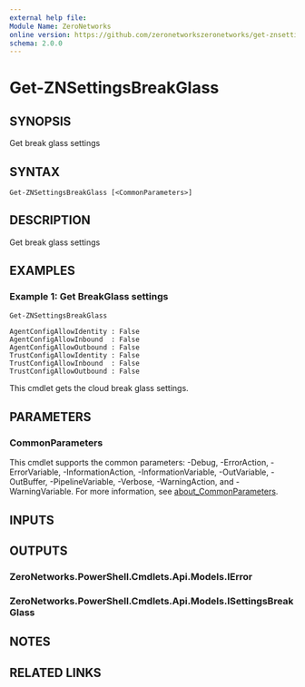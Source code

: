 ```yaml
---
external help file:
Module Name: ZeroNetworks
online version: https://github.com/zeronetworkszeronetworks/get-znsettingsbreakglass
schema: 2.0.0
---
```


# Get-ZNSettingsBreakGlass

## SYNOPSIS
Get break glass settings

## SYNTAX

```
Get-ZNSettingsBreakGlass [<CommonParameters>]
```

## DESCRIPTION
Get break glass settings

## EXAMPLES

### Example 1: Get BreakGlass settings
```powershell
Get-ZNSettingsBreakGlass
```

```output
AgentConfigAllowIdentity : False
AgentConfigAllowInbound  : False
AgentConfigAllowOutbound : False
TrustConfigAllowIdentity : False
TrustConfigAllowInbound  : False
TrustConfigAllowOutbound : False
```

This cmdlet gets the cloud break glass settings.

## PARAMETERS

### CommonParameters
This cmdlet supports the common parameters: -Debug, -ErrorAction, -ErrorVariable, -InformationAction, -InformationVariable, -OutVariable, -OutBuffer, -PipelineVariable, -Verbose, -WarningAction, and -WarningVariable. For more information, see [about_CommonParameters](http://go.microsoft.com/fwlink/?LinkID=113216).

## INPUTS

## OUTPUTS

### ZeroNetworks.PowerShell.Cmdlets.Api.Models.IError

### ZeroNetworks.PowerShell.Cmdlets.Api.Models.ISettingsBreakGlass

## NOTES

## RELATED LINKS

